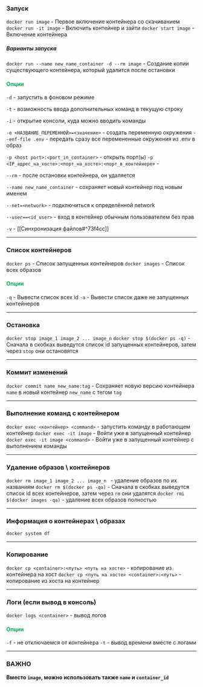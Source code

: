 ### Запуск
`docker run image` - Первое включение контейнера со скачиванием
`docker run -it image` - Включить контейнер и зайти
`docker start image` - Включение контейнера

##### Варианты запуска
`docker run --name new_name_container -d --rm image` - Создание копии существующего контейнера, который удалится после остановки

#### <font color="#00b050">Опции</font>
`-d` - запустить в фоновом режиме

`-t` - возможность ввода дополнительных команд в текущую строку

`-i` - открытие консоли, куда можно вводить команды

`-e <НАЗВАНИЕ_ПЕРЕМЕННОЙ>=<значение>` - создать переменную окружения
`--enf-file .env` - передать сразу все перемененные окружения из .env в образ

`-p <host port>:<port_in_container>` - открыть порт(ы)
`-p <IP_адрес_на_хосте>:<порт_на_хосте>:<порт_в_контейнере>` - 

`--rm` - после остановки контейнера, он удаляется

`--name new_name_container` - сохраняет новый контейнер под новым именем

`--net=<network>` - подключиться к определённой network

`--user==<id_user>` - вход в контейнер обычным пользователем без прав

`-v` - [[Синхронизация файлов#^73f4cc]]

--------------------
### Список контейнеров
`docker ps` - Список запущенных контейнеров
`docker images` - Список всех образов
#### <font color="#00b050">Опции</font>
`-q` - Вывести список всех id
`-a` - Вывести список даже не запущенных контейнеров

-------------------------
### Остановка
`docker stop image_1 image_2 ... image_n`
`docker stop $(docker ps -q)` - Сначала в скобках выведутся список id запущенных контейнеров, затем через `stop` они остановятся

---
### Коммит изменений
`docker commit name new_name:tag`  - Сохраняет новую версию контейнера `name` в новый контейнер `new_name` с тегом `tag`

---
### Выполнение команд с контейнером
`docker exec <контейнер> <command>` - запустить команду в работающем контейнер
`docker exec -it image` - Войти уже в запущенный контейнер
`docker exec -it image <command>` - Войти уже в запущенный контейнер с выполнением команды

---
### Удаление образов \\ контейнеров
`docker rm image_1 image_2 ... image_n ` - удаление образов по их названиям
`docker rm $(docker ps -qa)` - Сначала в скобках выведутся список id всех контейнеров, затем через `rm` они удалятся
`docker rmi $(docker images -qa)` - удаление всех образов полностью

---
### Информация о контейнерах \\ образах
`docker system df`

---
### Копирование
`docker cp <container>:<путь> <путь на хосте>` - копирование из контейнера на хост
`docker cp <путь на хосте> <container>:<путь>` - копирование из хоста на контейнер

---
### Логи (если вывод в консоль)
`docker logs <container>`  - вывод логов
#### <font color="#00b050">Опции</font>
`-f` - не отключаемся от контейнера
`-t` - вывод времени вместе с логами

---

### ВАЖНО
**Вместо `image`, можно использовать также `name` и `container_id`**